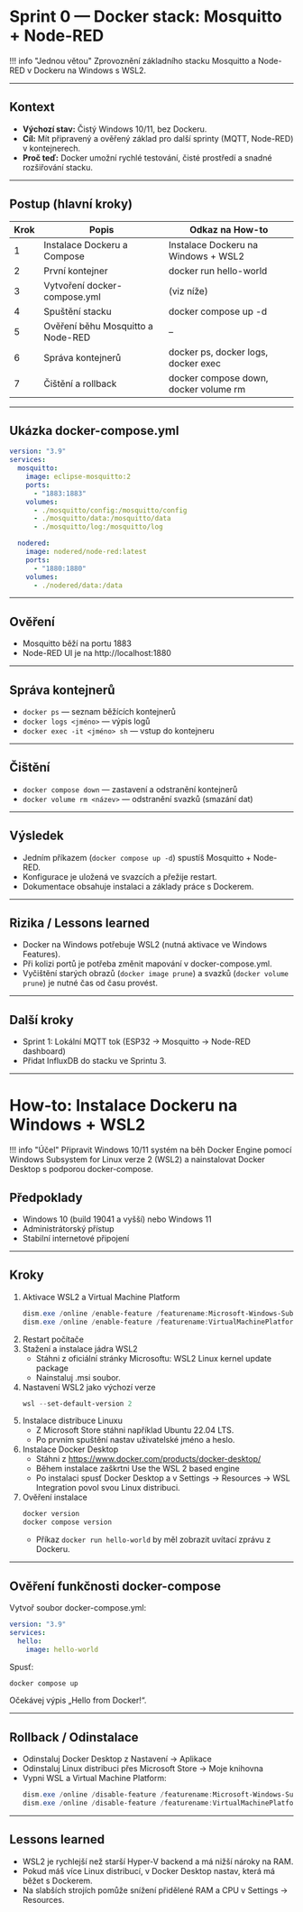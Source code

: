 # Sprint 0 — Docker stack: Mosquitto + Node-RED

!!! info "Jednou větou"
    Zprovoznění základního stacku Mosquitto a Node-RED v Dockeru na Windows s WSL2.

---

## Kontext
- **Výchozí stav:** Čistý Windows 10/11, bez Dockeru.
- **Cíl:** Mít připravený a ověřený základ pro další sprinty (MQTT, Node-RED) v kontejnerech.
- **Proč teď:** Docker umožní rychlé testování, čisté prostředí a snadné rozšiřování stacku.

---

## Postup (hlavní kroky)

| Krok | Popis | Odkaz na How-to |
|------|-------|-----------------|
| 1 | Instalace Dockeru a Compose | Instalace Dockeru na Windows + WSL2 |
| 2 | První kontejner | docker run hello-world |
| 3 | Vytvoření docker-compose.yml | (viz níže) |
| 4 | Spuštění stacku | docker compose up -d |
| 5 | Ověření běhu Mosquitto a Node-RED | – |
| 6 | Správa kontejnerů | docker ps, docker logs, docker exec |
| 7 | Čištění a rollback | docker compose down, docker volume rm |

---

## Ukázka docker-compose.yml

```yaml
version: "3.9"
services:
  mosquitto:
    image: eclipse-mosquitto:2
    ports:
      - "1883:1883"
    volumes:
      - ./mosquitto/config:/mosquitto/config
      - ./mosquitto/data:/mosquitto/data
      - ./mosquitto/log:/mosquitto/log

  nodered:
    image: nodered/node-red:latest
    ports:
      - "1880:1880"
    volumes:
      - ./nodered/data:/data
```

---

## Ověření
- Mosquitto běží na portu 1883
- Node-RED UI je na http://localhost:1880

---

## Správa kontejnerů
- `docker ps` — seznam běžících kontejnerů
- `docker logs <jméno>` — výpis logů
- `docker exec -it <jméno> sh` — vstup do kontejneru

---

## Čištění
- `docker compose down` — zastavení a odstranění kontejnerů
- `docker volume rm <název>` — odstranění svazků (smazání dat)

---

## Výsledek
- Jedním příkazem (`docker compose up -d`) spustíš Mosquitto + Node-RED.
- Konfigurace je uložená ve svazcích a přežije restart.
- Dokumentace obsahuje instalaci a základy práce s Dockerem.

---

## Rizika / Lessons learned
- Docker na Windows potřebuje WSL2 (nutná aktivace ve Windows Features).
- Při kolizi portů je potřeba změnit mapování v docker-compose.yml.
- Vyčištění starých obrazů (`docker image prune`) a svazků (`docker volume prune`) je nutné čas od času provést.

---

## Další kroky
- Sprint 1: Lokální MQTT tok (ESP32 → Mosquitto → Node-RED dashboard)
- Přidat InfluxDB do stacku ve Sprintu 3.

---

# How-to: Instalace Dockeru na Windows + WSL2

!!! info "Účel"
    Připravit Windows 10/11 systém na běh Docker Engine pomocí Windows Subsystem for Linux verze 2 (WSL2) a nainstalovat Docker Desktop s podporou docker-compose.

## Předpoklady
- Windows 10 (build 19041 a vyšší) nebo Windows 11
- Administrátorský přístup
- Stabilní internetové připojení

---

## Kroky
1. Aktivace WSL2 a Virtual Machine Platform
   ```powershell
   dism.exe /online /enable-feature /featurename:Microsoft-Windows-Subsystem-Linux /all /norestart
   dism.exe /online /enable-feature /featurename:VirtualMachinePlatform /all /norestart
   ```
2. Restart počítače
3. Stažení a instalace jádra WSL2
   - Stáhni z oficiální stránky Microsoftu: WSL2 Linux kernel update package
   - Nainstaluj .msi soubor.
4. Nastavení WSL2 jako výchozí verze
   ```powershell
   wsl --set-default-version 2
   ```
5. Instalace distribuce Linuxu
   - Z Microsoft Store stáhni například Ubuntu 22.04 LTS.
   - Po prvním spuštění nastav uživatelské jméno a heslo.
6. Instalace Docker Desktop
   - Stáhni z https://www.docker.com/products/docker-desktop/
   - Během instalace zaškrtni Use the WSL 2 based engine
   - Po instalaci spusť Docker Desktop a v Settings → Resources → WSL Integration povol svou Linux distribuci.
7. Ověření instalace
   ```powershell
   docker version
   docker compose version
   ```
   - Příkaz `docker run hello-world` by měl zobrazit uvítací zprávu z Dockeru.

---

## Ověření funkčnosti docker-compose
Vytvoř soubor docker-compose.yml:

```yaml
version: "3.9"
services:
  hello:
    image: hello-world
```

Spusť:
```powershell
docker compose up
```
Očekávej výpis „Hello from Docker!“.

---

## Rollback / Odinstalace
- Odinstaluj Docker Desktop z Nastavení → Aplikace
- Odinstaluj Linux distribuci přes Microsoft Store → Moje knihovna
- Vypni WSL a Virtual Machine Platform:
   ```powershell
   dism.exe /online /disable-feature /featurename:Microsoft-Windows-Subsystem-Linux
   dism.exe /online /disable-feature /featurename:VirtualMachinePlatform
   ```

---

## Lessons learned
- WSL2 je rychlejší než starší Hyper-V backend a má nižší nároky na RAM.
- Pokud máš více Linux distribucí, v Docker Desktop nastav, která má běžet s Dockerem.
- Na slabších strojích pomůže snížení přidělené RAM a CPU v Settings → Resources.
